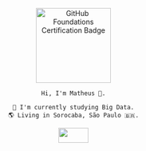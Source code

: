 <p align="center" target="_blank">
    <a href="https://www.credly.com/badges/77398085-0971-4cca-b14e-0cf74d0ee167/public_url" target="_blank">
        <img src="https://images.credly.com/size/340x340/images/024d0122-724d-4c5a-bd83-cfe3c4b7a073/image.png" alt="GitHub Foundations Certification Badge" height="150" width="150">
    </a>
</p>

<div align="center" 
    
    Hi, I'm Matheus 🥷.
    
    📖 I'm currently studying Big Data.
    🌎 Living in Sorocaba, São Paulo 🇧🇷.
    
</div>
<p align="center">
    <img src="https://img1.picmix.com/output/stamp/normal/3/5/0/5/2355053_a8a79.gif" width="60" height="30">
</p>

<!--
**matdomis/matdomis** is a ✨ _special_ ✨ repository because its `README.md` (this file) appears on your GitHub profile.

Here are some ideas to get you started:

- 🔭 I’m currently working on ...
- 🌱 I’m currently learning ...
- 👯 I’m looking to collaborate on ...
- 🤔 I’m looking for help with ...
- 💬 Ask me about ...
- 📫 How to reach me: ...
- 😄 Pronouns: ...
- ⚡ Fun fact: ...
-->
